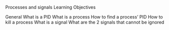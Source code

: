 Processes and signals
Learning Objectives

General
What is a PID
What is a process
How to find a process’ PID
How to kill a process
What is a signal
What are the 2 signals that cannot be ignored
